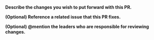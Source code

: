 **Describe the changes you wish to put forward with this PR.**

**(Optional) Reference a related issue that this PR fixes.**

**(Optional) @mention the leaders who are responsible for reviewing changes.**
